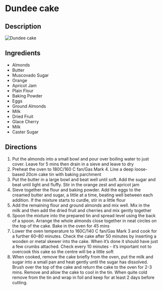 # Dundee cake

## Description
![Dundee cake](https://www.themealdb.com/images/media/meals/wxyvqq1511723401.jpg "Dundee cake")

## Ingredients
- Almonds
- Butter
- Muscovado Sugar
- Orange
- Apricot Jam
- Plain Flour
- Baking Powder
- Eggs
- Ground Almonds
- Milk
- Dried Fruit
- Glace Cherry
- Milk
- Caster Sugar

## Directions
1. Put the almonds into a small bowl and pour over boiling water to just cover. Leave for 5 mins then drain in a sieve and leave to dry
2. Preheat the oven to 180C/160 C fan/Gas Mark 4. Line a deep loose-based 20cm cake tin with baking parchment
3. Put the butter in a large bowl and beat well until soft. Add the sugar and beat until light and fluffy. Stir in the orange zest and apricot jam
4. Sieve together the flour and baking powder. Add the eggs to the creamed butter and sugar, a little at a time, beating well between each addition. If the mixture starts to curdle, stir in a little flour
5. Add the remaining flour and ground almonds and mix well. Mix in the milk and then add the dried fruit and cherries and mix gently together
6. Spoon the mixture into the prepared tin and spread level using the back of a spoon. Arrange the whole almonds close together in neat circles on the top of the cake. Bake in the oven for 45 mins
7. Lower the oven temperature to 160C/140 C fan/Gas Mark 3 and cook for a further 60–80 minutes. Check the cake after 50 minutes by inserting a wooden or metal skewer into the cake. When it’s done it should have just a few crumbs attached. Check every 10 minutes - it’s important not to overcook this cake so the centre will be a little soft
8. When cooked, remove the cake briefly from the oven, put the milk and sugar into a small pan and heat gently until the sugar has dissolved. Brush over the top of the cake and return the cake to the oven for 2-3 mins. Remove and allow the cake to cool in the tin. When quite cold remove from the tin and wrap in foil and keep for at least 2 days before cutting.
